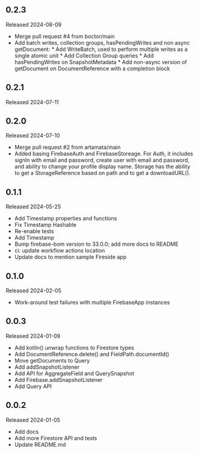 ## 0.2.3

Released 2024-08-09

  - Merge pull request #4 from boctor/main
  - Add batch writes, collection groups, hasPendingWrites and non async getDocument: * Add WriteBatch, used to perform multiple writes as a single atomic unit * Add Collection Group queries * Add hasPendingWrites on SnapshotMetadata * Add non-async version of getDocument on DocumentReference with a completion block

## 0.2.1

Released 2024-07-11


## 0.2.0

Released 2024-07-10

  - Merge pull request #2 from artamata/main
  - Added basing FirebaseAuth and FirebaseStoreage. For Auth, it includes signIn with email and password, create user with email and password, and ability to change your profile display name. Storage has the ability to get a StorageReference based on path and to get a downloadURL().

## 0.1.1

Released 2024-05-25

  - Add Timestamp properties and functions
  - Fix Timestamp Hashable
  - Re-enable tests
  - Add Timestamp
  - Bump firebase-bom version to 33.0.0; add more docs to README
  - ci: update workflow actions location
  - Update docs to mention sample Fireside app

## 0.1.0

Released 2024-02-05

  - Work-around test failures with multiple FirebaseApp instances

## 0.0.3

Released 2024-01-09

  - Add kotlin() unwrap functions to Firestore types
  - Add DocumentReference.delete() and FieldPath.documentId()
  - Move getDocuments to Query
  - Add addSnapshotListener
  - Add API for AggregateField and QuerySnapshot
  - Add Firebase.addSnapshotListener
  - Add Query API

## 0.0.2

Released 2024-01-05

  - Add docs
  - Add more Firestore API and tests
  - Update README.md

